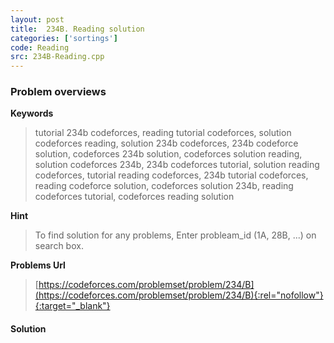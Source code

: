 ```yaml
---
layout: post
title:  234B. Reading solution
categories: ['sortings']
code: Reading
src: 234B-Reading.cpp
---
```

### **Problem overviews**

**Keywords**
> tutorial 234b codeforces, reading tutorial codeforces, solution codeforces reading, solution 234b codeforces, 234b codeforce solution, codeforces 234b solution, codeforces solution reading, solution codeforces 234b, 234b codeforces tutorial, solution reading codeforces, tutorial reading codeforces, 234b tutorial codeforces, reading codeforce solution, codeforces solution 234b, reading codeforces tutorial, codeforces reading solution

**Hint**
> To find solution for any problems, Enter probleam_id (1A, 28B, ...) on search box. 

**Problems Url**
> [https://codeforces.com/problemset/problem/234/B](https://codeforces.com/problemset/problem/234/B){:rel="nofollow"}{:target="_blank"}

#### **Solution**



